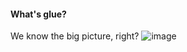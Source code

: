 #### What's glue?
We know the big picture, right?
![image](https://github.com/user-attachments/assets/77e82d9c-7af8-41a7-9d3e-f149637bd15a)
